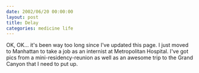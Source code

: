 ```yaml
---
date: 2002/06/20 00:00:00
layout: post
title: Delay
categories: medicine life
---
```


OK, OK... it's been way too long since I've updated this page. I just
moved to Manhattan to take a job as an internist at Metropolitan
Hospital. I've got pics from a mini-residency-reunion as well as an
awesome trip to the Grand Canyon that I need to put up.
